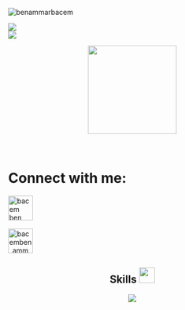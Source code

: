 <p align="left"> <img src="https://komarev.com/ghpvc/?username=PHrodidriguez&label=Profile%20views&color=0e75b6&style=flat" alt="benammarbacem" /> </p>
 

 <a href="https://github.com/DenverCoder1/readme-typing-svg"><img src="https://readme-typing-svg.herokuapp.com?&font=IBM+Plex+Sans&color=abcdef&size=20&lines=Hello+my+friends!+I'm+Pedro+Rodriguez," /></a><br/>
 <a href="https://github.com/DenverCoder1/readme-typing-svg"><img src="https://readme-typing-svg.herokuapp.com?&font=IBM+Plex+Sans&color=abcdef&size=20&lines=Front+End+Developer!!!!" /></a>

<div align="center">
     <img height="180em" src="https://github-readme-stats.vercel.app/api/top-langs/?username=PHrodidriguez&layout=compact&langs_count=7&theme=dracula"/>
</div>
<br></br>
<h1>Connect with me:</h1>
<a href="www.linkedin.com/in/pedro-rodriguez-3b0262223/" target="blank"><img align="center" src="https://raw.githubusercontent.com/rahuldkjain/github-profile-readme-generator/master/src/images/icons/Social/linked-in-alt.svg" alt="bacem ben ammar" height="50" width="50" /></a><br/><br/>
 <a href="https://instagram.com/ph.alemao_r" target="blank"><img align="center" src="https://raw.githubusercontent.com/rahuldkjain/github-profile-readme-generator/master/src/images/icons/Social/instagram.svg" alt="bacemben_ammar" height="50" width="50" /></a>
</p>   
 
    
    

<h2 align="center"> Skills <img src = "https://media2.giphy.com/media/QssGEmpkyEOhBCb7e1/giphy.gif?cid=ecf05e47a0n3gi1bfqntqmob8g9aid1oyj2wr3ds3mg700bl&rid=giphy.gif" width = 32px> </h2>
	<p align="center">
  <a href="https://skillicons.dev">
    <img src="https://skillicons.dev/icons?i=git,react,githubactions,javascript,css,php,html,nodejs,bash" />
  </a>
</p>
